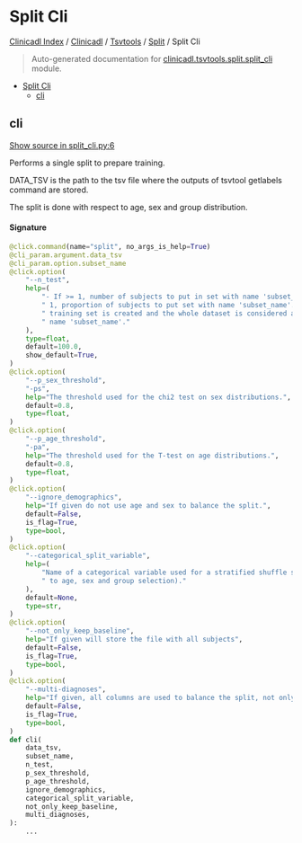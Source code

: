 # Split Cli

[Clinicadl Index](../../../README.md#clinicadl-index) /
[Clinicadl](../../index.md#clinicadl) /
[Tsvtools](../index.md#tsvtools) /
[Split](./index.md#split) /
Split Cli

> Auto-generated documentation for [clinicadl.tsvtools.split.split_cli](../../../../clinicadl/tsvtools/split/split_cli.py) module.

- [Split Cli](#split-cli)
  - [cli](#cli)

## cli

[Show source in split_cli.py:6](../../../../clinicadl/tsvtools/split/split_cli.py#L6)

Performs a single split to prepare training.

DATA_TSV is the path to the tsv file where the outputs of tsvtool getlabels command are stored.

The split is done with respect to age, sex and group distribution.

#### Signature

```python
@click.command(name="split", no_args_is_help=True)
@cli_param.argument.data_tsv
@cli_param.option.subset_name
@click.option(
    "--n_test",
    help=(
        "- If >= 1, number of subjects to put in set with name 'subset_name'.\n\n - If <"
        " 1, proportion of subjects to put set with name 'subset_name'.\n\n - If 0, no"
        " training set is created and the whole dataset is considered as one set with"
        " name 'subset_name'."
    ),
    type=float,
    default=100.0,
    show_default=True,
)
@click.option(
    "--p_sex_threshold",
    "-ps",
    help="The threshold used for the chi2 test on sex distributions.",
    default=0.8,
    type=float,
)
@click.option(
    "--p_age_threshold",
    "-pa",
    help="The threshold used for the T-test on age distributions.",
    default=0.8,
    type=float,
)
@click.option(
    "--ignore_demographics",
    help="If given do not use age and sex to balance the split.",
    default=False,
    is_flag=True,
    type=bool,
)
@click.option(
    "--categorical_split_variable",
    help=(
        "Name of a categorical variable used for a stratified shuffle split (in addition"
        " to age, sex and group selection)."
    ),
    default=None,
    type=str,
)
@click.option(
    "--not_only_keep_baseline",
    help="If given will store the file with all subjects",
    default=False,
    is_flag=True,
    type=bool,
)
@click.option(
    "--multi-diagnoses",
    help="If given, all columns are used to balance the split, not only age and sex",
    default=False,
    is_flag=True,
    type=bool,
)
def cli(
    data_tsv,
    subset_name,
    n_test,
    p_sex_threshold,
    p_age_threshold,
    ignore_demographics,
    categorical_split_variable,
    not_only_keep_baseline,
    multi_diagnoses,
):
    ...
```